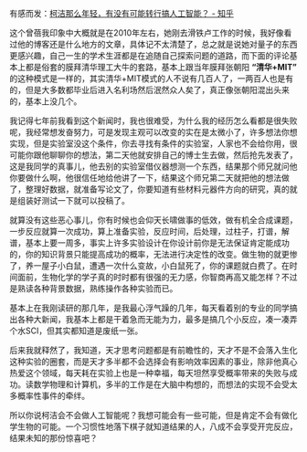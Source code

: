 <p data-pid="mWbC2MG1">有感而发：<a href="https://www.zhihu.com/question/60361555/answer/175567346" class="internal">柯洁那么年轻，有没有可能转行搞人工智能？ - 知乎</a></p><p data-pid="YQTe_HWf">这个曾蓓我印象中大概就是在2010年左右，她刚去滑铁卢工作的时候，我好像看过他的博客还是什么地方的文章，具体记不太清楚了，总之就是说她对量子的东西更感兴趣，自己一生的学术生涯都是在追随自己探索问题的道路，而下面的评论基本上都是俗套的膜拜清华理工大牛的套路，基本上跟当年膜拜张朝阳 <b>“清华+MIT”</b> 的这种模式是一样的，其实清华+MIT模式的人不说有几百人了，一两百人也是有的，但是大多数都毕业后进入名利场然后泯然众人矣了，真正像张朝阳混出头来的，基本上没几个。</p><p data-pid="8onpQ3TA">我记得七年前我看到这个新闻时，我也很难受，为什么我的经历怎么看都是很失败呢，我经常想发奋努力，可是发现主观可以改变的实在是太微小了，许多想法你想实现，但是实验室没这个条件，你去寻找有条件的实验室，人家也不会给你用，很可能你跟他聊聊你的想法，第二天他就安排自己的博士生去做，然后抢先发表了，这是我同学的真事儿，他去别的实验室借仪器想测一个东西，结果那个师兄就问他你要做什么啊，他很信任地给他讲了一下，结果这个师兄第二天就把他的想法做了，整理好数据，就准备写论文了，你要知道有些材料元器件方向的研究，真的就是组装好测试一下就可以投稿了。</p><p data-pid="MiT5rOTL">就算没有这些恶心事儿，你有时候也会仰天长啸做事的低效，做有机全合成课题，一步反应就算一次成功，算上准备实验，反应时间，后处理，过柱子，打谱，解谱，基本上要一周多，事实上许多实验设计在你设计前你是无法保证肯定能成功的，你的知识背景只能提高成功的概率，无法进行决定性的改变。做生物的就更惨了，养一屋子小白鼠，遭遇一次什么变故，小白鼠死了，你的课题就白费了。在时间面前，生物化学的学子真的时时都有很强的无力感，你智商再高又能怎样？不过是熟读各种背景数据，熟练操作各种实验而已。<br></p><p data-pid="HGCyIAFP">基本上在我刚读研的那几年，是我最心浮气躁的几年，每天看着别的专业的同学搞出各种大新闻，我基本上都是干着急而无能为力，最多是搞几个小反应，凑一凑弄个水SCI，但其实都知道是废纸一张。</p><p data-pid="0dGascyx">后来我就释然了，我知道，天才思考问题都是有前瞻性的，天才不是不会落入生化这种实验的圈套，而是天才多半都不会选择会有影响效率因素的事业，除非他真心热爱这个领域，每天耗在实验上也是一种幸福，每天坦然享受概率带来的失败与成功。读数学物理和计算机，多半的工作是在大脑中构想的，而想法的实现不会受太多概率性事件的牵绊。</p><p data-pid="XYHpMBId">所以你说柯洁会不会做人工智能呢？我想可能会有一些可能，但是肯定不会有做化学生物的可能。一个习惯性地落下棋子就知道结果的人，八成不会享受开完反应，结果未知的那份惊喜吧？</p>
